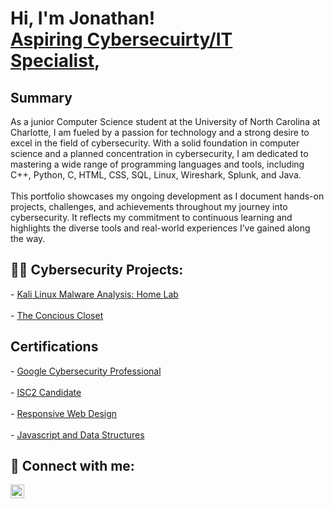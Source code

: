 <h1>Hi, I'm Jonathan! <br/><a href="https://github.com/jtlutabingwa"> Aspiring Cybersecuirty/IT Specialist</a>, <a [href="https://www.linkedin.com/in/jonathan-lutabingwa/"></a> </h1>

<h2>Summary</h2>
As a junior Computer Science student at the University of North Carolina at Charlotte, I am fueled by a passion for technology and a strong desire to excel in the field of cybersecurity. With a solid foundation in computer science and a planned concentration in cybersecurity, I am dedicated to mastering a wide range of programming languages and tools, including C++, Python, C, HTML, CSS, SQL, Linux, Wireshark, Splunk, and Java.
<br>
<br>
This portfolio showcases my ongoing development as I document hands-on projects, challenges, and achievements throughout my journey into cybersecurity. It reflects my commitment to continuous learning and highlights the diverse tools and real-world experiences I’ve gained along the way.

<h2>👨‍💻 Cybersecurity Projects:</h2>
- <a href="https://github.com/jtlutabingwa/Kali-Linux-Malware-Analysis">Kali Linux Malware Analysis: Home Lab</a>
<br>
<br>
- <a href="https://jtlutabingwa.github.io/itis3135/project/">The Concious Closet</a>



<h2>Certifications</h2>
- <a href="https://www.credly.com/earner/earned/badge/1be54bd8-4849-4ac2-943d-efbb12029b94">Google Cybersecurity Professional</a>
<br>
<br>
- <a href="https://www.credly.com/badges/3148feab-b17a-49ef-8cae-653396f35fb2/linked_in_profile">ISC2 Candidate</a>
<br>
<br>
- <a href="https://freecodecamp.org/certification/jonathanlutabingwa/responsive-web-design">Responsive Web Design</a>
<br>
<br>
- <a href="https://freecodecamp.org/certification/jonathanlutabingwa/javascript-algorithms-and-data-structures-v8">Javascript and Data Structures</a>

<h2> 🤳 Connect with me:</h2>
<a href="https://www.linkedin.com/in/jonathan-lutabingwa/"> <img align="left" href="https://www.linkedin.com/in/jonathan-lutabingwa/" alt="JonathanLutabingwa | LinkedIn" width="22px"  src="https://cdn.jsdelivr.net/npm/simple-icons@v3/icons/linkedin.svg"/> </a>

<!--
**jtlutabingwa/jtlutabingwa** is a ✨ _special_ ✨ repository because its `README.md` (this file) appears on your GitHub profile.

Here are some ideas to get you started:

- 🔭 I’m currently working on ...
- 🌱 I’m currently learning ...
- 👯 I’m looking to collaborate on ...
- 🤔 I’m looking for help with ...
- 💬 Ask me about ...
- 📫 How to reach me: ...
- 😄 Pronouns: ...
- ⚡ Fun fact: ...
-->
